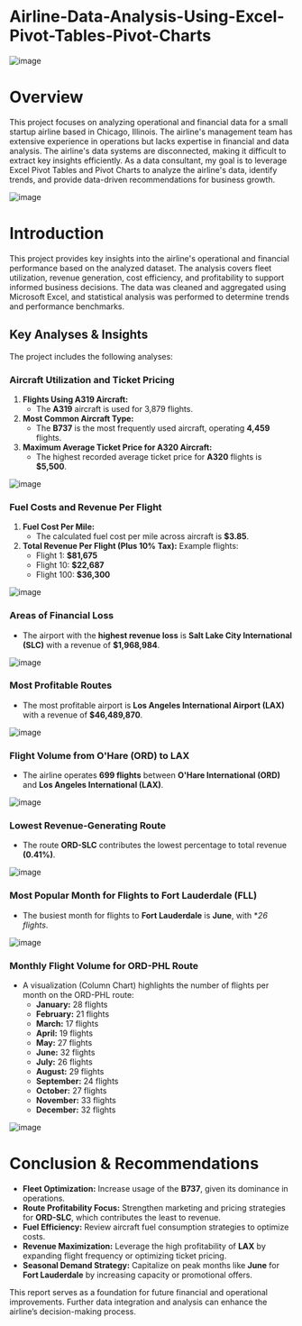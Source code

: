 # Airline-Data-Analysis-Using-Excel-Pivot-Tables-Pivot-Charts

![image](https://github.com/user-attachments/assets/6fcb1771-c8af-41bf-8473-acdbc6af2f42)

# Overview
This project focuses on analyzing operational and financial data for a small startup airline based in Chicago, Illinois. The airline's management team has extensive experience in operations but lacks expertise in financial and data analysis. The airline's data systems are disconnected, making it difficult to extract key insights efficiently.
As a data consultant, my goal is to leverage Excel Pivot Tables and Pivot Charts to analyze the airline's data, identify trends, and provide data-driven recommendations for business growth.

![image](https://github.com/user-attachments/assets/f8cef954-ab95-4ccc-b130-4adfb9a5f9ae)

# Introduction
This project provides key insights into the airline's operational and financial performance based on the analyzed dataset. The analysis covers fleet utilization, revenue generation, cost efficiency, and profitability to support informed business decisions. 
The data was cleaned and aggregated using Microsoft Excel, and statistical analysis was performed to determine trends and performance benchmarks.

## Key Analyses & Insights
The project includes the following analyses:

### Aircraft Utilization and Ticket Pricing
1. **Flights Using A319 Aircraft:**
    - The **A319** aircraft is used for 3,879 flights.
2.	**Most Common Aircraft Type:**
    - The **B737** is the most frequently used aircraft, operating **4,459** flights.
3.	**Maximum Average Ticket Price for A320 Aircraft:**
    - The highest recorded average ticket price for **A320** flights is **$5,500**.

![image](https://github.com/user-attachments/assets/2e6f7ea7-b9b8-4ab2-a767-4d9d9587ecfe)

### Fuel Costs and Revenue Per Flight
1.	**Fuel Cost Per Mile:**
    - The calculated fuel cost per mile across aircraft is **$3.85**.
2.	**Total Revenue Per Flight (Plus 10% Tax):**
Example flights: 
    -	Flight 1: **$81,675**
    -	Flight 10: **$22,687**
    -	Flight 100: **$36,300**

![image](https://github.com/user-attachments/assets/3599bec6-767b-49ce-bffb-0290edc6b392)

### Areas of Financial Loss
- The airport with the **highest revenue loss** is **Salt Lake City International (SLC)** with a revenue of **$1,968,984**.

![image](https://github.com/user-attachments/assets/a87bcec0-9ed3-418f-9628-a43975435bb1)

### Most Profitable Routes
-	The most profitable airport is **Los Angeles International Airport (LAX)** with a revenue of **$46,489,870**.

![image](https://github.com/user-attachments/assets/22356def-44d3-4e4c-9cc2-88b88b740472)

### Flight Volume from O'Hare (ORD) to LAX
-	The airline operates **699 flights** between **O'Hare International (ORD)** and **Los Angeles International (LAX)**.

![image](https://github.com/user-attachments/assets/d4731b16-7344-4f76-a4f6-5e218dac041a)

### Lowest Revenue-Generating Route
-	The route **ORD-SLC** contributes the lowest percentage to total revenue **(0.41%)**.

![image](https://github.com/user-attachments/assets/0ad8a22e-0c8f-421d-b9ae-8ce5737272ab)

### Most Popular Month for Flights to Fort Lauderdale (FLL)
-	The busiest month for flights to **Fort Lauderdale** is **June**, with **26 flights*.

![image](https://github.com/user-attachments/assets/7e047363-4498-475b-96bd-770b90737415)

### Monthly Flight Volume for ORD-PHL Route
-	A visualization (Column Chart) highlights the number of flights per month on the ORD-PHL route: 
    -	**January:** 28 flights
    -	**February:** 21 flights
    -	**March:** 17 flights
    -	**April:** 19 flights
    -	**May:** 27 flights
    -	**June:** 32 flights
    -	**July:** 26 flights
    -	**August:** 29 flights
    -	**September:** 24 flights
    -	**October:** 27 flights
    -	**November:** 33 flights
    -	**December:** 32 flights

![image](https://github.com/user-attachments/assets/26233c44-cef6-49de-a315-e25fcc8bca07)

# Conclusion & Recommendations
-	**Fleet Optimization:** Increase usage of the **B737**, given its dominance in operations.
-	**Route Profitability Focus:** Strengthen marketing and pricing strategies for **ORD-SLC**, which contributes the least to revenue.
-	**Fuel Efficiency:** Review aircraft fuel consumption strategies to optimize costs.
-	**Revenue Maximization:** Leverage the high profitability of **LAX** by expanding flight frequency or optimizing ticket pricing.
-	**Seasonal Demand Strategy:** Capitalize on peak months like **June** for **Fort Lauderdale** by increasing capacity or promotional offers.

This report serves as a foundation for future financial and operational improvements. Further data integration and analysis can enhance the airline’s decision-making process.
